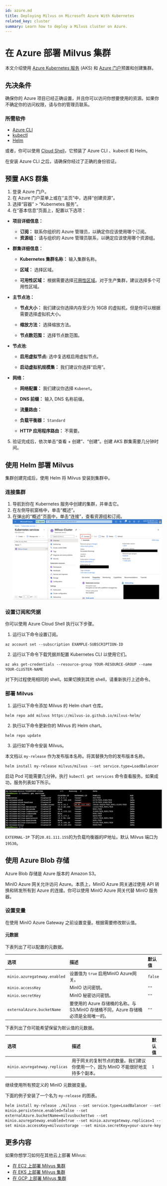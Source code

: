 ```yaml
---
id: azure.md
title: Deploying Milvus on Microsoft Azure With Kubernetes
related_key: cluster
summary: Learn how to deploy a Milvus cluster on Azure.
---
```


#  在 Azure 部署 Milvus 集群

本文介绍使用 [Azure Kubernetes 服务](https://azure.microsoft.com/en-us/services/kubernetes-service/#overview) (AKS) 和 [Azure 门户](https://portal.azure.com)预置和创建集群。

## 先决条件

确保你的 Azure 项目已经正确设置，并且你可以访问你想要使用的资源。如果你不确定你的访问权限，请与你的管理员联系。

### 所需软件
- [Azure CLI](https://docs.microsoft.com/en-us/cli/azure/install-azure-cli#install)
- [kubectl](https://kubernetes.io/docs/tasks/tools/)
- [Helm](https://helm.sh/docs/intro/install/)

或者，你可以使用 [Cloud Shell](https://shell.azure.com.)，它预装了 Azure CLI 、kubectl 和 Helm。

<div class="alert note">在安装 Azure CLI 之后，请确保你经过了正确的身份验证。</div>

## 预置 AKS 群集

1. 登录 Azure 门户。
2. 在 Azure 门户菜单上或在“主页”中，选择“创建资源”。
3. 选择“容器” > “Kubernetes 服务”。
4. 在“基本信息”页面上，配置以下选项：

- **项目详细信息：**
  - **订阅：** 联系你组织的 Azure 管理员，以确定你应该使用哪个订阅。
  - **资源组：** 请与组织的 Azure 管理员联系，以确定应该使用哪个资源组。
  
- **群集详细信息：**
  - **Kubernetes 集群名称：** 输入集群名称。

  - **区域：** 选择区域。

  - **可用性区域：** 根据需要选择[可用性区域](https://docs.microsoft.com/en-us/azure/aks/availability-zones#overview-of-availability-zones-for-aks-clusters)。对于生产集群，建议选择多个可用性区域。

- **主节点池：**
  - **节点大小：** 我们建议你选择内存至少为 16GB 的虚拟机，但是你可以根据需要选择虚拟机大小。
  
  - **缩放方法：** 选择缩放方法。
  
  - **节点数范围：** 选择节点数范围。
  
- **节点池**:
  - **启用虚拟节点:** 选中复选框启用虚拟节点。
  
  - **启动虚拟机规模集：** 我们建议你选择“启用”。
  
- **网络：**
  - **网络配置：** 我们建议你选择 `Kubenet`。
  
  - **DNS 前缀：** 输入 DNS 名称前缀。
  
  - **流量路由：**
  - **负载平衡器：** `Standard`
    
  - **HTTP 应用程序路由：** 不需要。


5. 验证完成后，依次单击“查看 + 创建”、“创建”。创建 AKS 群集需要几分钟时间。

## 使用 Helm 部署 Milvus

集群创建完成后，使用 Helm 将 Milvus 安装到集群中。


### 连接集群

1. 导航到你在 Kubernetes 服务中创建的集群，并单击它。
2. 在左侧导航窗格中，单击“概述”。
3. 在弹出的“概述”页面中，单击“连接”，查看资源组和订阅。
![Azure](../../../../assets/azure.png)

### 设置订阅和凭据

<div class="alert note">你可以使用 Azure Cloud Shell 执行以下步骤。</div>

1. 运行以下命令设置订阅。

```shell
az account set --subscription EXAMPLE-SUBSCRIPTION-ID
```
2. 运行以下命令下载凭据并配置 Kubernetes CLI 以使用它们。
   
```shell
az aks get-credentials --resource-group YOUR-RESOURCE-GROUP --name YOUR-CLUSTER-NAME
```

<div class="alert note">
对下列过程使用相同的 shell。如果切换到其他 shell，请重新执行上述命令。
</div>


### 部署 Milvus

1. 运行以下命令添加 Milvus 的 Helm chart 仓库。

```shell
helm repo add milvus https://milvus-io.github.io/milvus-helm/
```

2. 执行以下命令更新你的 Milvus 的 Helm chart。

```shell
helm repo update
```

3. 运行如下命令安装 Milvus。

<div class="alert note">
本文档以 <code>my-release</code> 作为发布版本名称。将其替换为你的发布版本名称。
</div>


```shell
helm install my-release milvus/milvus --set service.type=LoadBalancer
```

启动 Pod 可能需要几分钟。执行 `kubectl get services` 命令查看服务。如果成功，服务列表如下所示。

![Results](../../../../assets/azure_results.png)

<div class="alert note">
 <code>EXTERNAL-IP</code> 下的<code>20.81.111.155</code>的为负载均衡器的IP地址。默认 Milvus 端口为<code>19530</code>。
</div>


## 使用 Azure Blob 存储

Azure Blob 存储是 Azure 版本的 Amazon S3。

MinIO Azure 网关允许访问 Azure。本质上，MinIO Azure 网关通过使用 API 转换和转发所有到 Azure 的连接。你可以使用 MinIO Azure 网关代替 MinIO 服务器。

### 设置变量

在使用 MinIO Azure Gateway 之前设置变量。根据需要修改默认值。

#### 元数据

下表列出了可以配置的元数据。

|选项|描述|默认值|
|:---|:---|:---|
|`minio.azuregateway.enabled`|设置值为 `true` 启用MinIO Azure网关。|`false`|
|`minio.accessKey`| MinIO 访问密钥。|`""`|
|`minio.secretKey`| MinIO 秘密访问密钥。|`""`|
|`externalAzure.bucketName`|要使用的 Azure 存储桶的名称。与 S3/MinIO 存储桶不同，Azure 存储桶必须是全局唯一的。|`""`|

下表列出了你可能希望保留为默认值的元数据。

|选项|描述|默认值|
|:---|:---|:---|
|`minio.azuregateway.replicas`|用于网关的复制节点的数量。我们建议你使用一个，因为 MinIO 不能很好地支持多个副本。|`1`|

继续使用所有预定义的 MinIO 元数据变量。

下面的例子安装了一个名为 `my-release` 的图表。

```shell
helm install my-release ./milvus --set service.type=LoadBalancer --set minio.persistence.enabled=false --set externalAzure.bucketName=milvusbuckettwo --set minio.azuregateway.enabled=true --set minio.azuregateway.replicas=1 --set minio.accessKey=milvusstorage --set minio.secretKey=your-azure-key
```
## 更多内容

如果你想学习如何在其他云上部署 Milvus: 
- [在 EC2 上部署 Milvus 集群](https://milvus.io/docs/v2.0.0/aws.md)
- [在 EKS 上部署 Milvus 集群](https://milvus.io/docs/v2.0.0/eks.md)
- [在 GCP 上部署 Milvus 集群](https://milvus.io/docs/v2.0.0/gcp.md)


